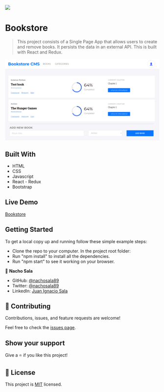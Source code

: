 ![](https://img.shields.io/badge/Microverse-blueviolet)

# Bookstore

> This project consists of a Single Page App that allows users to create and remove books. It persists the data in an external API. This is built with React and Redux.

![screenshot](./screenshot.png)

## Built With

- HTML
- CSS
- Javascript
- React - Redux
- Bootstrap

## Live Demo

[Bookstore](https://dazzling-torvalds-218638.netlify.app)

## Getting Started

To get a local copy up and running follow these simple example steps:
- Clone the repo to your computer.
In the project root folder: 
- Run "npm install" to install all the dependencies.
- Run "npm start" to see it working on your browser.

👤 **Nacho Sala**

- GitHub: [@nachosala89](https://github.com/nachosala89)
- Twitter: [@nachosala89](https://twitter.com/nachosala89)
- LinkedIn: [Juan Ignacio Sala](https://www.linkedin.com/in/nacho-sala)


## 🤝 Contributing

Contributions, issues, and feature requests are welcome!

Feel free to check the [issues page](https://github.com/nachosala89/bookstore/issues).

## Show your support

Give a ⭐️ if you like this project!


## 📝 License

This project is [MIT](./MIT.md) licensed.
